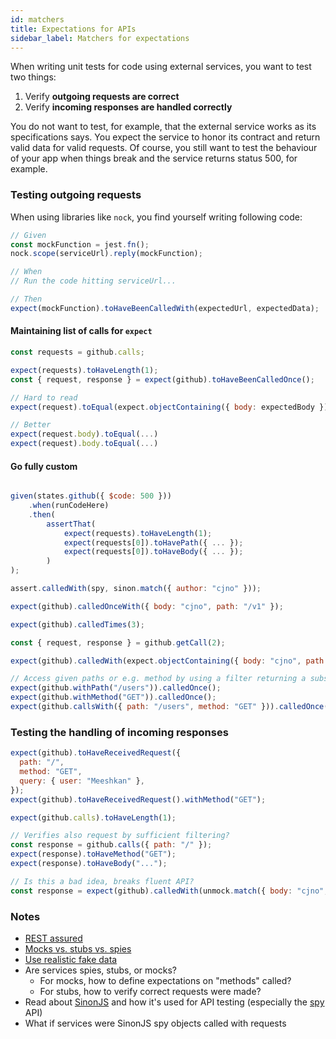 ```yaml
---
id: matchers
title: Expectations for APIs
sidebar_label: Matchers for expectations
---
```


When writing unit tests for code using external services, you want to test two things:

1. Verify **outgoing requests are correct**
1. Verify **incoming responses are handled correctly**

You do not want to test, for example, that the external service works as its specifications says. You expect the service to honor its contract and return valid data for valid requests. Of course, you still want to test the behaviour of your app when things break and the service returns status 500, for example.

### Testing outgoing requests

When using libraries like `nock`, you find yourself writing following code:

```js
// Given
const mockFunction = jest.fn();
nock.scope(serviceUrl).reply(mockFunction);

// When
// Run the code hitting serviceUrl...

// Then
expect(mockFunction).toHaveBeenCalledWith(expectedUrl, expectedData);
```

#### Maintaining list of calls for `expect`

```js
const requests = github.calls;

expect(requests).toHaveLength(1);
const { request, response } = expect(github).toHaveBeenCalledOnce();

// Hard to read
expect(request).toEqual(expect.objectContaining({ body: expectedBody }));

// Better
expect(request.body).toEqual(...)
expect(request).body.toEqual(...)

```

#### Go fully custom
```js

given(states.github({ $code: 500 }))
    .when(runCodeHere)
    .then(
        assertThat(
            expect(requests).toHaveLength(1);
            expect(requests[0]).toHavePath({ ... });
            expect(requests[0]).toHaveBody({ ... });
        )
);

assert.calledWith(spy, sinon.match({ author: "cjno" }));

expect(github).calledOnceWith({ body: "cjno", path: "/v1" });

expect(github).calledTimes(3);

const { request, response } = github.getCall(2);

expect(github).calledWith(expect.objectContaining({ body: "cjno", path: "/v1" }));

// Access given paths or e.g. method by using a filter returning a subset?
expect(github.withPath("/users")).calledOnce();
expect(github.withMethod("GET")).calledOnce();
expect(github.callsWith({ path: "/users", method: "GET" })).calledOnce();

```

### Testing the handling of incoming responses

```js
expect(github).toHaveReceivedRequest({
  path: "/",
  method: "GET",
  query: { user: "Meeshkan" },
});
expect(github).toHaveReceivedRequest().withMethod("GET");

expect(github.calls).toHaveLength(1);

// Verifies also request by sufficient filtering?
const response = github.calls({ path: "/" });
expect(response).toHaveMethod("GET");
expect(response).toHaveBody("...");

// Is this a bad idea, breaks fluent API?
const response = expect(github).calledWith(unmock.match({ body: "cjno", path: "/v1" }));

```

### Notes

- [REST assured](https://techbeacon.com/app-dev-testing/how-perform-api-testing-rest-assured)
- [Mocks vs. stubs vs. spies](https://github.com/goldbergyoni/javascript-testing-best-practices#-%EF%B8%8F-%EF%B8%8F15-choose-the-right-test-doubles-avoid-mocks-in-favor-of-stubs-and-spies)
- [Use realistic fake data](https://github.com/goldbergyoni/javascript-testing-best-practices#-%EF%B8%8F16-dont-foo-use-realistic-input-dataing)
- Are services spies, stubs, or mocks? 
    - For mocks, how to define expectations on "methods" called?
    - For stubs, how to verify correct requests were made?
- Read about [SinonJS](https://sinonjs.org/releases/v7.4.1/) and how it's used for API testing (especially the [spy](https://sinonjs.org/releases/v7.4.1/spies/) API)
- What if services were SinonJS spy objects called with requests